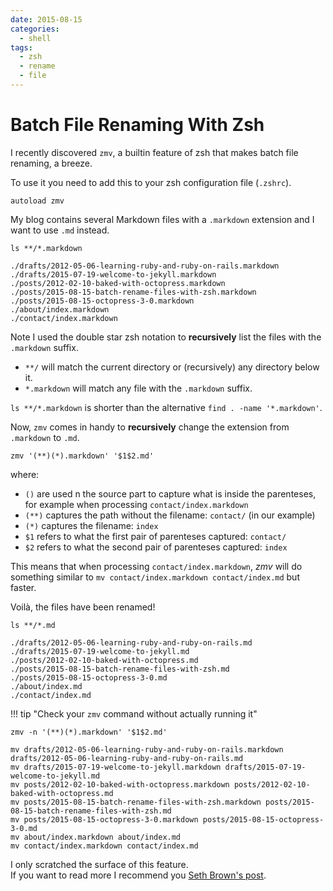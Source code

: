 ```yaml
---
date: 2015-08-15
categories:
  - shell
tags:
  - zsh
  - rename
  - file
---
```


# Batch File Renaming With Zsh

I recently discovered `zmv`, a builtin feature of zsh that makes batch file renaming, a breeze.

<!-- more -->

To use it you need to add this to your zsh configuration file (`.zshrc`).

```shell
autoload zmv
```

My blog contains several Markdown files with a `.markdown` extension and I want to use `.md` instead.

```shell
ls **/*.markdown

./drafts/2012-05-06-learning-ruby-and-ruby-on-rails.markdown
./drafts/2015-07-19-welcome-to-jekyll.markdown
./posts/2012-02-10-baked-with-octopress.markdown
./posts/2015-08-15-batch-rename-files-with-zsh.markdown
./posts/2015-08-15-octopress-3-0.markdown
./about/index.markdown
./contact/index.markdown
```

Note I used the double star zsh notation to **recursively** list the files with the `.markdown` suffix.

- `**/` will match the current directory or (recursively) any directory below it.
- `*.markdown` will match any file with the `.markdown` suffix.

`ls **/*.markdown` is shorter than the alternative `find . -name '*.markdown'`.

Now, `zmv` comes in handy to **recursively** change the extension from `.markdown` to `.md`.

```shell
zmv '(**)(*).markdown' '$1$2.md'
```

where:

- `()` are used n the source part to capture what is inside the parenteses, for example when processing `contact/index.markdown`
- `(**)` captures the path without the filename: `contact/` (in our example)
- `(*)` captures the filename: `index`
- `$1` refers to what the first pair of parenteses captured: `contact/`
- `$2` refers to what the second pair of parenteses captured: `index`

This means that when processing `contact/index.markdown`,
_zmv_ will do something similar to
`mv contact/index.markdown contact/index.md` but faster.

Voilà, the files have been renamed!

```shell
ls **/*.md

./drafts/2012-05-06-learning-ruby-and-ruby-on-rails.md
./drafts/2015-07-19-welcome-to-jekyll.md
./posts/2012-02-10-baked-with-octopress.md
./posts/2015-08-15-batch-rename-files-with-zsh.md
./posts/2015-08-15-octopress-3-0.md
./about/index.md
./contact/index.md
```

!!! tip "Check your `zmv` command without actually running it"

```shell
zmv -n '(**)(*).markdown' '$1$2.md'

mv drafts/2012-05-06-learning-ruby-and-ruby-on-rails.markdown drafts/2012-05-06-learning-ruby-and-ruby-on-rails.md
mv drafts/2015-07-19-welcome-to-jekyll.markdown drafts/2015-07-19-welcome-to-jekyll.md
mv posts/2012-02-10-baked-with-octopress.markdown posts/2012-02-10-baked-with-octopress.md
mv posts/2015-08-15-batch-rename-files-with-zsh.markdown posts/2015-08-15-batch-rename-files-with-zsh.md
mv posts/2015-08-15-octopress-3-0.markdown posts/2015-08-15-octopress-3-0.md
mv about/index.markdown about/index.md
mv contact/index.markdown contact/index.md
```

I only scratched the surface of this feature.  
If you want to read more I recommend you [Seth Brown's post][source].

[source]: http://www.drbunsen.org/batch-file-renaming/
